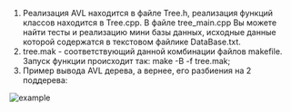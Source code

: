 1. Реализация AVL находится в файле Tree.h, реализация функций классов находится в Tree.cpp. В файле tree_main.cpp Вы можете найти тесты и реализацию мини базы данных, исходные данные которой содержатся в текстовом файлике DataBase.txt. 
2. tree.mak - соответствующий данной комбинации файлов makefile. Запуск функции происходит так: make -B -f tree.mak;
3. Пример вывода AVL дерева, а вернее, его разбиения на 2 поддерева: 

![example](https://github.com/DanyaFire/Proga/assets/138053593/80f41182-c6b9-46ba-b5cb-ab6cce1cb567)
